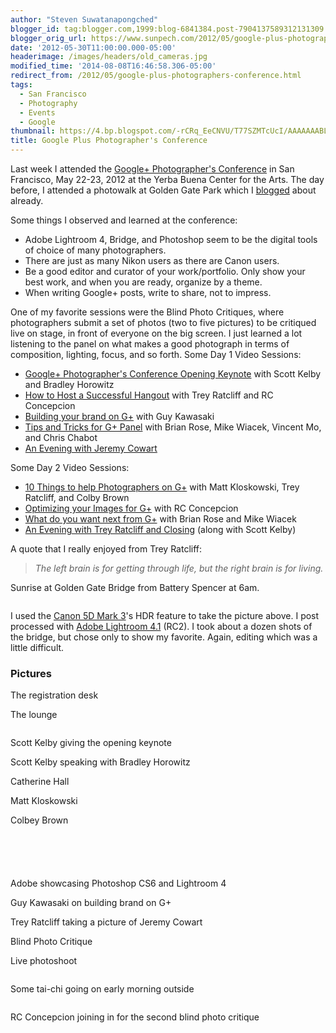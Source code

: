 ```yaml
---
author: "Steven Suwatanapongched"
blogger_id: tag:blogger.com,1999:blog-6841384.post-7904137589312131309
blogger_orig_url: https://www.sunpech.com/2012/05/google-plus-photographers-conference.html
date: '2012-05-30T11:00:00.000-05:00'
headerimage: /images/headers/old_cameras.jpg
modified_time: '2014-08-08T16:46:58.306-05:00'
redirect_from: /2012/05/google-plus-photographers-conference.html
tags:
  - San Francisco
  - Photography
  - Events
  - Google
thumbnail: https://4.bp.blogspot.com/-rCRq_EeCNVU/T77SZMTcUcI/AAAAAAABL8c/U-Fd4sTGRe8/s800/2012-05-22+at+05-16-11.jpg
title: Google Plus Photographer's Conference
---
```



Last week I attended the <a href="https://gpluspc.com/">Google+ Photographer's Conference</a> in San Francisco, May 22-23, 2012 at the Yerba Buena Center for the Arts. The day before, I attended a photowalk at Golden Gate Park which I <a href="/2012/05/google-plus-photographers-photowalk-at">blogged</a> about already.

Some things I observed and learned at the conference:

<ul>
  <li>Adobe Lightroom 4, Bridge, and Photoshop seem to be the digital tools of choice of many photographers.</li>
  <li>There are just as many Nikon users as there are Canon users.</li>
  <li>Be a good editor and curator of your work/portfolio. Only show your best work, and when you are ready, organize by a theme.</li>
  <li>When writing Google+ posts, write to share, not to impress.</li>
</ul>

One of my favorite sessions were the Blind Photo Critiques, where photographers submit a set of photos (two to five pictures) to be critiqued live on stage, in front of everyone on the big screen. I just learned a lot listening to the panel on what makes a good photograph in terms of composition, lighting, focus, and so forth.
Some Day 1 Video Sessions:

<ul>
  <li><a href="https://www.youtube.com/watch?v=QhGIHpquOPk&amp;list=PLD394180658FB90E7&amp;index=1&amp;feature=plpp_video">Google+ Photographer's Conference Opening Keynote</a> with Scott Kelby and Bradley Horowitz</li>
  <li><a href="https://www.youtube.com/watch?v=F-SqpXl3MHM&amp;list=PLD394180658FB90E7&amp;index=8&amp;feature=plpp_video">How to Host a Successful Hangout</a> with Trey Ratcliff and RC Concepcion</li>
  <li><a href="https://www.youtube.com/watch?v=JCQ8DkD8HBI&amp;list=PLD394180658FB90E7&amp;index=7&amp;feature=plpp_video">Building your brand on G+</a> with Guy Kawasaki</li>
  <li><a href="https://www.youtube.com/watch?v=ztL1pHQggXs&amp;list=PLD394180658FB90E7&amp;index=6&amp;feature=plpp_video">Tips and Tricks for G+ Panel</a> with Brian Rose, Mike Wiacek, Vincent Mo, and Chris Chabot</li>
  <li><a href="https://www.youtube.com/watch?v=xmLgqjzju90&amp;feature=relmfu">An Evening with Jeremy Cowart</a></li>
</ul>

Some Day 2 Video Sessions:
<ul>
  <li><a href="https://www.youtube.com/watch?v=uC-NIUFg6ag&amp;list=PLD394180658FB90E7&amp;index=4&amp;feature=plpp_video">10 Things to help Photographers on G+</a> with Matt Kloskowski, Trey Ratcliff, and Colby Brown</li>
  <li><a href="https://www.youtube.com/watch?v=cFpY88lbnA0&amp;list=PLD394180658FB90E7&amp;index=3&amp;feature=plpp_video">Optimizing your Images for G+</a> with RC Concepcion</li>
  <li><a href="https://www.youtube.com/watch?v=EcR2tr3kMMo&amp;feature=relmfu">What do you want next from G+</a> with Brian Rose and Mike Wiacek</li>
  <li><a href="https://www.youtube.com/watch?feature=player_embedded&amp;v=o9WhWtHB7jo#!">An Evening with Trey Ratcliff and Closing</a> (along with Scott Kelby)</li>
</ul>

A quote that I really enjoyed from Trey Ratcliff:

<blockquote class="tr_bq"><i>The left brain is for getting through life, but the right brain is for living.</i></blockquote>

Sunrise at Golden Gate Bridge from Battery Spencer at 6am.

<a href="https://4.bp.blogspot.com/-rCRq_EeCNVU/T77SZMTcUcI/AAAAAAABL8c/U-Fd4sTGRe8/s800/2012-05-22+at+05-16-11.jpg" alt="" ><img   border="0"  src="https://4.bp.blogspot.com/-rCRq_EeCNVU/T77SZMTcUcI/AAAAAAABL8c/U-Fd4sTGRe8/s400/2012-05-22+at+05-16-11.jpg" alt=""  /></a>

I used the <a href="https://www.amazon.com/gp/product/B007FGYZFI/ref=as_li_ss_tl?ie=UTF8&amp;tag=sunpech-20&amp;linkCode=as2&amp;camp=1789&amp;creative=390957&amp;creativeASIN=B007FGYZFI">Canon 5D Mark 3</a>'s HDR feature to take the picture above. I post processed with <a href="https://www.adobe.com/products/photoshop-lightroom.html">Adobe Lightroom 4.1</a> (RC2). I took about a dozen shots of the bridge, but chose only to show my favorite. Again, editing which was a little difficult.

### Pictures

The registration desk
<a href="https://2.bp.blogspot.com/-oTCtrKJYxaQ/T77ScbUyIjI/AAAAAAABL8s/9Cs-V8r-pp8/s800/2012-05-22+at+08-37-13.jpg" alt="" ><img   border="0"  src="https://2.bp.blogspot.com/-oTCtrKJYxaQ/T77ScbUyIjI/AAAAAAABL8s/9Cs-V8r-pp8/s400/2012-05-22+at+08-37-13.jpg" alt=""  /></a>

The lounge
<a href="https://2.bp.blogspot.com/-XxVCKYzYx0k/T77SeOP8FDI/AAAAAAABL80/QlK2OTqiaDM/s800/2012-05-22+at+08-44-05.jpg" alt="" ><img   border="0"  src="https://2.bp.blogspot.com/-XxVCKYzYx0k/T77SeOP8FDI/AAAAAAABL80/QlK2OTqiaDM/s400/2012-05-22+at+08-44-05.jpg" alt=""  /></a>

<a href="https://2.bp.blogspot.com/-0mH65KXwH3o/T77SfrHVtHI/AAAAAAABL9E/q2RvX5U1Jn4/s800/2012-05-22+at+09-04-34.jpg" alt="" ><img   border="0"  src="https://2.bp.blogspot.com/-0mH65KXwH3o/T77SfrHVtHI/AAAAAAABL9E/q2RvX5U1Jn4/s400/2012-05-22+at+09-04-34.jpg" alt=""  /></a>

Scott Kelby giving the opening keynote
<a href="https://4.bp.blogspot.com/-xZsaA6Y7jts/T77Sg-ZA7RI/AAAAAAABMGI/2_niL8qVvjA/s800/2012-05-22+at+09-04-55.jpg" alt="" ><img   border="0"  src="https://4.bp.blogspot.com/-xZsaA6Y7jts/T77Sg-ZA7RI/AAAAAAABMGI/2_niL8qVvjA/s400/2012-05-22+at+09-04-55.jpg" alt=""  /></a>

Scott Kelby speaking with Bradley Horowitz
<a href="https://2.bp.blogspot.com/-VAyCXaLcAPo/T77Su_K6KPI/AAAAAAABL-E/UVPOHH07UxU/s800/2012-05-22+at+09-57-41.jpg" alt="" ><img   border="0"  src="https://2.bp.blogspot.com/-VAyCXaLcAPo/T77Su_K6KPI/AAAAAAABL-E/UVPOHH07UxU/s400/2012-05-22+at+09-57-41.jpg" alt=""  /></a>

Catherine Hall
<a href="https://4.bp.blogspot.com/-QeCflImznnM/T77Sz8cvpcI/AAAAAAABL-M/bQiuWPNiAV0/s800/2012-05-22+at+10-23-32.jpg" alt="" ><img   border="0"  src="https://4.bp.blogspot.com/-QeCflImznnM/T77Sz8cvpcI/AAAAAAABL-M/bQiuWPNiAV0/s400/2012-05-22+at+10-23-32.jpg" alt=""  /></a>

Matt Kloskowski
<a href="https://2.bp.blogspot.com/-YE_s9cHuJXw/T77S14L2O0I/AAAAAAABMFE/XIvse_Fnctk/s800/2012-05-22+at+10-24-16.jpg" alt="" ><img   border="0"  src="https://2.bp.blogspot.com/-YE_s9cHuJXw/T77S14L2O0I/AAAAAAABMFE/XIvse_Fnctk/s400/2012-05-22+at+10-24-16.jpg" alt=""  /></a>

Colbey Brown
<a href="https://4.bp.blogspot.com/-65UHVA8A9Z0/T77S4HwWKXI/AAAAAAABMFM/vtpsyVetesA/s800/2012-05-22+at+10-24-17.jpg" alt="" ><img   border="0"  src="https://4.bp.blogspot.com/-65UHVA8A9Z0/T77S4HwWKXI/AAAAAAABMFM/vtpsyVetesA/s400/2012-05-22+at+10-24-17.jpg" alt=""  /></a>

<a href="https://3.bp.blogspot.com/-C9yMP-dMHxE/T77S5EcB5DI/AAAAAAABL-k/AVhKjLSxPHY/s800/2012-05-22+at+10-29-55.jpg" alt="" ><img   border="0"  src="https://3.bp.blogspot.com/-C9yMP-dMHxE/T77S5EcB5DI/AAAAAAABL-k/AVhKjLSxPHY/s400/2012-05-22+at+10-29-55.jpg" alt=""  /></a>

<a href="https://3.bp.blogspot.com/-OAwQg4TipB0/T77S6MusNOI/AAAAAAABL-s/JsNzr-Cs8q4/s800/2012-05-22+at+10-38-32.jpg" alt="" ><img   border="0"  src="https://3.bp.blogspot.com/-OAwQg4TipB0/T77S6MusNOI/AAAAAAABL-s/JsNzr-Cs8q4/s400/2012-05-22+at+10-38-32.jpg" alt=""  /></a>

<a href="https://2.bp.blogspot.com/-Vo1dVEQoGrI/T77S7r7P_pI/AAAAAAABL-0/5uSCIuYVY1E/s800/2012-05-22+at+10-41-23.jpg" alt="" ><img   border="0"  src="https://2.bp.blogspot.com/-Vo1dVEQoGrI/T77S7r7P_pI/AAAAAAABL-0/5uSCIuYVY1E/s400/2012-05-22+at+10-41-23.jpg" alt=""  /></a>

<a href="https://1.bp.blogspot.com/-OO2RYA4ic3M/T77S8dU1-oI/AAAAAAABL-8/ourexxG1f1k/s800/2012-05-22+at+10-41-35.jpg" alt="" ><img   border="0"  src="https://1.bp.blogspot.com/-OO2RYA4ic3M/T77S8dU1-oI/AAAAAAABL-8/ourexxG1f1k/s400/2012-05-22+at+10-41-35.jpg" alt=""  /></a>

<a href="https://1.bp.blogspot.com/-ED3O6mq0Js0/T77S80w3CAI/AAAAAAABL_E/59OB8XRIwEM/s800/2012-05-22+at+10-42-51.jpg" alt="" ><img   border="0"  src="https://1.bp.blogspot.com/-ED3O6mq0Js0/T77S80w3CAI/AAAAAAABL_E/59OB8XRIwEM/s400/2012-05-22+at+10-42-51.jpg" alt=""  /></a>

Adobe showcasing Photoshop CS6 and Lightroom 4
<a href="https://2.bp.blogspot.com/-DLJoFwwPdRs/T77TDNGMoXI/AAAAAAABL_s/tH1t9Mb4DcE/s800/2012-05-22+at+12-22-16.jpg" alt="" ><img   border="0"  src="https://2.bp.blogspot.com/-DLJoFwwPdRs/T77TDNGMoXI/AAAAAAABL_s/tH1t9Mb4DcE/s400/2012-05-22+at+12-22-16.jpg" alt=""  /></a>

Guy Kawasaki on building brand on G+
<a href="https://4.bp.blogspot.com/-3AUNTrMRJ8c/T77TGIB7QuI/AAAAAAABMAE/AnmY5sEhMuM/s800/2012-05-22+at+13-50-15.jpg" alt="" ><img   border="0"  src="https://4.bp.blogspot.com/-3AUNTrMRJ8c/T77TGIB7QuI/AAAAAAABMAE/AnmY5sEhMuM/s400/2012-05-22+at+13-50-15.jpg" alt=""  /></a>

Trey Ratcliff taking a picture of Jeremy Cowart
<a href="https://2.bp.blogspot.com/-G9dsrclc614/T77TQCV3ehI/AAAAAAABMIU/g6-nRoxW2yw/s800/2012-05-22+at+16-22-07.jpg" alt="" ><img   border="0"  src="https://2.bp.blogspot.com/-G9dsrclc614/T77TQCV3ehI/AAAAAAABMIU/g6-nRoxW2yw/s400/2012-05-22+at+16-22-07.jpg" alt=""  /></a>

Blind Photo Critique
<a href="https://1.bp.blogspot.com/-FQJm3P_j0DE/T77TRv_ufqI/AAAAAAABMBs/kwE_D05Rc7E/s800/2012-05-22+at+16-33-04.jpg" alt="" ><img   border="0"  src="https://1.bp.blogspot.com/-FQJm3P_j0DE/T77TRv_ufqI/AAAAAAABMBs/kwE_D05Rc7E/s400/2012-05-22+at+16-33-04.jpg" alt=""  /></a>

Live photoshoot
<a href="https://3.bp.blogspot.com/-Ex1CWAjX_FM/T77TUemwX6I/AAAAAAABMCE/NLHCQBK_g9Y/s800/2012-05-22+at+18-10-56.jpg" alt="" ><img   border="0"  src="https://3.bp.blogspot.com/-Ex1CWAjX_FM/T77TUemwX6I/AAAAAAABMCE/NLHCQBK_g9Y/s400/2012-05-22+at+18-10-56.jpg" alt=""  /></a>

<a href="https://1.bp.blogspot.com/-1bFJilSRi6k/T77TWiHLWPI/AAAAAAABMCM/ll9lwP8dea0/s800/2012-05-22+at+18-25-30.jpg" alt="" ><img   border="0"  src="https://1.bp.blogspot.com/-1bFJilSRi6k/T77TWiHLWPI/AAAAAAABMCM/ll9lwP8dea0/s400/2012-05-22+at+18-25-30.jpg" alt=""  /></a>

Some tai-chi going on early morning outside
<a href="https://1.bp.blogspot.com/-NXB2oXDfij8/T77TZMmeTeI/AAAAAAABMCc/2bFelQEIaO0/s800/2012-05-23+at+08-44-12.jpg" alt="" ><img   border="0"  src="https://1.bp.blogspot.com/-NXB2oXDfij8/T77TZMmeTeI/AAAAAAABMCc/2bFelQEIaO0/s400/2012-05-23+at+08-44-12.jpg" alt=""  /></a>

<a href="https://1.bp.blogspot.com/-qCT5Lc_SpaQ/T77TcXvAxyI/AAAAAAABMCs/qvn6INQOb-0/s800/2012-05-23+at+08-59-59.jpg" alt="" ><img   border="0"  src="https://1.bp.blogspot.com/-qCT5Lc_SpaQ/T77TcXvAxyI/AAAAAAABMCs/qvn6INQOb-0/s400/2012-05-23+at+08-59-59.jpg" alt=""  /></a>

RC Concepcion joining in for the second blind photo critique
<a href="https://1.bp.blogspot.com/-Ai523FkjjwU/T77TgVU9_mI/AAAAAAABMF0/VpfVfWvxnpQ/s800/2012-05-23+at+10-24-00.jpg" alt="" ><img   border="0"  src="https://1.bp.blogspot.com/-Ai523FkjjwU/T77TgVU9_mI/AAAAAAABMF0/VpfVfWvxnpQ/s400/2012-05-23+at+10-24-00.jpg" alt=""  /></a>